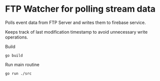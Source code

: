 # FTP Watcher for polling stream data

Polls event data from FTP Server and writes them to firebase service.

Keeps track of last modification timestamp to avoid unnecessary write operations.

Build
```
go build
```

Run main routine
```
go run ./src
```

